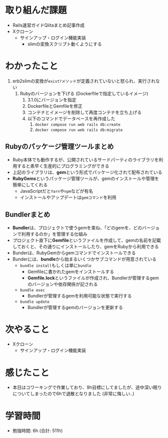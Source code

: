 # 取り組んだ課題 
+ Rails速習ガイドQiitaまとめ記事作成
+ Xクローン
  + サインアップ・ログイン機能実装
    + slimの変換スクリプト動くようにする
# わかったこと 
1. erb2slimの変換が`exist?メソッド`が定義されていないと怒られ、実行されない
   1. Rubyのバージョンを下げる (Dockerfileで指定しているイメージ)
      1. 3.1.0にバージョンを指定
      2. DockerfileとGemfileを修正
      3. コンテナとイメージを削除して再度コンテナを立ち上げる
      4. 以下のコマンドでデータベースを再作成した
         1. `docker compose run web rails db:create`
         2. `docker compose run web rails db:migrate`

## Rubyのパッケージ管理ツールまとめ
+ Ruby本体でも動作するが、公開されているサードパーティのライブラリを利用すると素早く生産的にプログラミングができる
+ 上記のライブラリは、**gem**という形式でパッケージ化されて配布されている
+ **RubyGems**というパッケージ管理ツールが、gemのインストールや管理を簡単にしてくれる
  + JavaScriptだと`Yarn`や`npm`などが有名
  + インストールやアップデートは`gemコマンド`を利用

## Bundlerまとめ
+ **Bundler**は、プロジェクトで使うgemを束ね、「どのgemを、どのバージョンで利用するのか」を管理する仕組み
+ プロジェクト直下に**Gemfile**というファイルを作成して、gemの名前を記載しておくと、その通りにインストールしたり、gemをRubyから利用できる
+ Bunderは、RubyGemからgemコマンドでインストールできる
+ Bunderには、**bundle**から始まるいくつかサブコマンドが用意されている
  + `bundle install`もしくは単に`bundle`
    + Gemfileに書かれたgemをインストールする
    + **Gemfile.lock**というファイルが作成され、Bundlerが管理するgemのバージョンや依存関係が記される
  + `bundle exec`
    + Bundlerが管理するgemを利用可能な状態で実行する
  + `bundle update`
    + Bundlerが管理するgemのバージョンを更新する
# 次やること
+ Xクローン
  + サインアップ・ログイン機能実装

# 感じたこと
+ 本日はコワーキングで作業しており、9h目標にしてましたが、途中深い眠りについてしまったので6hで退散となりました (非常に悔しい..)
# 学習時間  
+ 勉強時間: 6h (合計: 511h)


